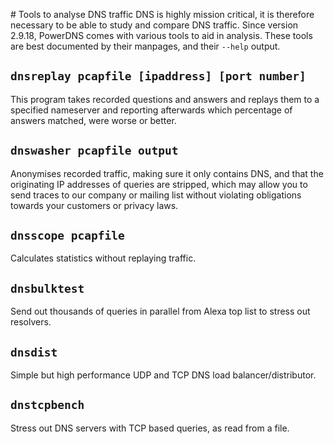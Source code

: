 # Tools to analyse DNS traffic
DNS is highly mission critical, it is therefore necessary to be able to study and compare DNS traffic. Since version 2.9.18, PowerDNS comes with various tools to aid in analysis. These tools are best documented by their manpages, and their `--help` output.

## `dnsreplay pcapfile [ipaddress] [port number]`
This program takes recorded questions and answers and replays them to a specified nameserver and reporting afterwards which percentage of answers matched, were worse or better.

## `dnswasher pcapfile output`
Anonymises recorded traffic, making sure it only contains DNS, and that the originating IP addresses of queries are stripped, which may allow you to send traces to our company or mailing list without violating obligations towards your customers or privacy laws.

## `dnsscope pcapfile`
Calculates statistics without replaying traffic.

## `dnsbulktest`
Send out thousands of queries in parallel from Alexa top list to stress out resolvers.

## `dnsdist`
Simple but high performance UDP and TCP DNS load balancer/distributor.

## `dnstcpbench`
Stress out DNS servers with TCP based queries, as read from a file.
